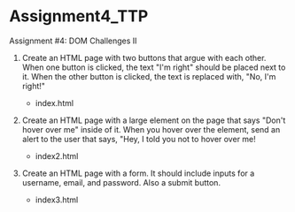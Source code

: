 # Assignment4_TTP
Assignment #4: DOM Challenges II

1) Create an HTML page with two buttons that argue with each other. When one button is clicked, the text "I'm right" should be placed next to it. When the other button is clicked, the text is replaced with, "No, I'm right!"

    * index.html

2) Create an HTML page with a large element on the page that says "Don't hover over me" inside of it. When you hover over the element, send an alert to the user that says, "Hey, I told you not to hover over me!

    * index2.html

3) Create an HTML page with a form. It should include inputs for a username, email, and password. Also a submit button.

    * index3.html
